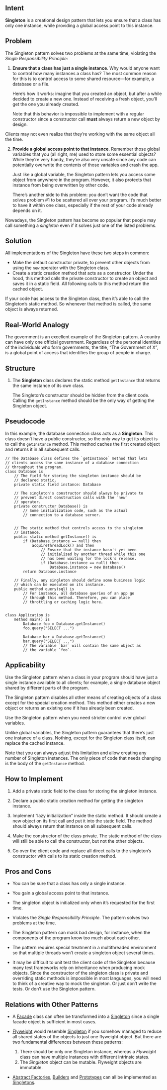 ## Intent

**Singleton** is a creational design pattern that lets you ensure that a class has only one instance, while providing a global access point to this instance.

## Problem

The Singleton pattern solves two problems at the same time, violating the _Single Responsibility Principle_:

1.  **Ensure that a class has just a single instance**. Why would anyone want to control how many instances a class has? The most common reason for this is to control access to some shared resource—for example, a database or a file.
    
    Here’s how it works: imagine that you created an object, but after a while decided to create a new one. Instead of receiving a fresh object, you’ll get the one you already created.
    
    Note that this behavior is impossible to implement with a regular constructor since a constructor call **must** always return a new object by design.
    

Clients may not even realize that they’re working with the same object all the time.

2.  **Provide a global access point to that instance**. Remember those global variables that you (all right, me) used to store some essential objects? While they’re very handy, they’re also very unsafe since any code can potentially overwrite the contents of those variables and crash the app.
    
    Just like a global variable, the Singleton pattern lets you access some object from anywhere in the program. However, it also protects that instance from being overwritten by other code.
    
    There’s another side to this problem: you don’t want the code that solves problem #1 to be scattered all over your program. It’s much better to have it within one class, especially if the rest of your code already depends on it.
    

Nowadays, the Singleton pattern has become so popular that people may call something a _singleton_ even if it solves just one of the listed problems.

## Solution

All implementations of the Singleton have these two steps in common:

-   Make the default constructor private, to prevent other objects from using the `new` operator with the Singleton class.
-   Create a static creation method that acts as a constructor. Under the hood, this method calls the private constructor to create an object and saves it in a static field. All following calls to this method return the cached object.

If your code has access to the Singleton class, then it’s able to call the Singleton’s static method. So whenever that method is called, the same object is always returned.

## Real-World Analogy

The government is an excellent example of the Singleton pattern. A country can have only one official government. Regardless of the personal identities of the individuals who form governments, the title, “The Government of X”, is a global point of access that identifies the group of people in charge.

## Structure

1.  The **Singleton** class declares the static method `getInstance` that returns the same instance of its own class.
    
    The Singleton’s constructor should be hidden from the client code. Calling the `getInstance` method should be the only way of getting the Singleton object.
    

## Pseudocode

In this example, the database connection class acts as a **Singleton**. This class doesn’t have a public constructor, so the only way to get its object is to call the `getInstance` method. This method caches the first created object and returns it in all subsequent calls.

```
// The Database class defines the `getInstance` method that lets
// clients access the same instance of a database connection
// throughout the program.
class Database is
    // The field for storing the singleton instance should be
    // declared static.
    private static field instance: Database

    // The singleton's constructor should always be private to
    // prevent direct construction calls with the `new`
    // operator.
    private constructor Database() is
        // Some initialization code, such as the actual
        // connection to a database server.
        

    // The static method that controls access to the singleton
    // instance.
    public static method getInstance() is
        if (Database.instance == null) then
            acquireThreadLock() and then
                // Ensure that the instance hasn't yet been
                // initialized by another thread while this one
                // has been waiting for the lock's release.
                if (Database.instance == null) then
                    Database.instance = new Database()
        return Database.instance

    // Finally, any singleton should define some business logic
    // which can be executed on its instance.
    public method query(sql) is
        // For instance, all database queries of an app go
        // through this method. Therefore, you can place
        // throttling or caching logic here.
        

class Application is
    method main() is
        Database foo = Database.getInstance()
        foo.query("SELECT ...")
        
        Database bar = Database.getInstance()
        bar.query("SELECT ...")
        // The variable `bar` will contain the same object as
        // the variable `foo`.

```

## Applicability

Use the Singleton pattern when a class in your program should have just a single instance available to all clients; for example, a single database object shared by different parts of the program.

The Singleton pattern disables all other means of creating objects of a class except for the special creation method. This method either creates a new object or returns an existing one if it has already been created.

Use the Singleton pattern when you need stricter control over global variables.

Unlike global variables, the Singleton pattern guarantees that there’s just one instance of a class. Nothing, except for the Singleton class itself, can replace the cached instance.

Note that you can always adjust this limitation and allow creating any number of Singleton instances. The only piece of code that needs changing is the body of the `getInstance` method.

## How to Implement

1.  Add a private static field to the class for storing the singleton instance.
    
2.  Declare a public static creation method for getting the singleton instance.
    
3.  Implement “lazy initialization” inside the static method. It should create a new object on its first call and put it into the static field. The method should always return that instance on all subsequent calls.
    
4.  Make the constructor of the class private. The static method of the class will still be able to call the constructor, but not the other objects.
    
5.  Go over the client code and replace all direct calls to the singleton’s constructor with calls to its static creation method.
    

## Pros and Cons

-   You can be sure that a class has only a single instance.
-   You gain a global access point to that instance.
-   The singleton object is initialized only when it’s requested for the first time.

-   Violates the _Single Responsibility Principle_. The pattern solves two problems at the time.
-   The Singleton pattern can mask bad design, for instance, when the components of the program know too much about each other.
-   The pattern requires special treatment in a multithreaded environment so that multiple threads won’t create a singleton object several times.
-   It may be difficult to unit test the client code of the Singleton because many test frameworks rely on inheritance when producing mock objects. Since the constructor of the singleton class is private and overriding static methods is impossible in most languages, you will need to think of a creative way to mock the singleton. Or just don’t write the tests. Or don’t use the Singleton pattern.

## Relations with Other Patterns

-   A [Facade](https://refactoring.guru/pattern/facade) class can often be transformed into a [Singleton](https://refactoring.guru/pattern/singleton) since a single facade object is sufficient in most cases.
    
-   [Flyweight](https://refactoring.guru/pattern/flyweight) would resemble [Singleton](https://refactoring.guru/pattern/singleton) if you somehow managed to reduce all shared states of the objects to just one flyweight object. But there are two fundamental differences between these patterns:
    
    1.  There should be only one Singleton instance, whereas a _Flyweight_ class can have multiple instances with different intrinsic states.
    2.  The _Singleton_ object can be mutable. Flyweight objects are immutable.
-   [Abstract Factories](https://refactoring.guru/pattern/abstract-factory), [Builders](https://refactoring.guru/pattern/builder) and [Prototypes](https://refactoring.guru/pattern/prototype) can all be implemented as [Singletons](https://refactoring.guru/pattern/singleton).
